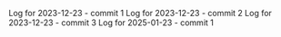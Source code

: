 Log for 2023-12-23 - commit 1
Log for 2023-12-23 - commit 2
Log for 2023-12-23 - commit 3
Log for 2025-01-23 - commit 1
